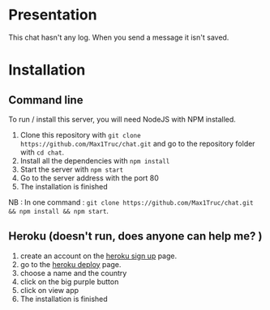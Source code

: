 # Presentation

This chat hasn't any log. When you send a message it isn't saved.

# Installation

## Command line

To run / install this server, you will need NodeJS with NPM installed.
1. Clone this repository with ```git clone https://github.com/Max1Truc/chat.git``` and go to the repository folder with ```cd chat```.
2. Install all the dependencies with ```npm install```
3. Start the server with ```npm start```
4. Go to the server address with the port 80
5. The installation is finished

NB : In one command : ```git clone https://github.com/Max1Truc/chat.git && npm install && npm start```.

## Heroku (doesn't run, does anyone can help me? )

1. create an account on the [heroku sign up](https://heroku.com/signup) page.
2. go to the [heroku deploy](https://heroku.com/deploy) page.
3. choose a name and the country
4. click on the big purple button
5. click on view app
6. The installation is finished
